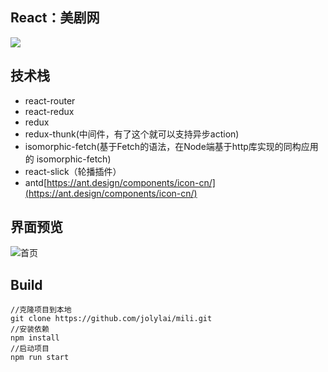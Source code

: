 ## React：美剧网
![](https://img.shields.io/badge/已完成-60%25-brightgreen.svg)
## 技术栈
* react-router
* react-redux
* redux
* redux-thunk(中间件，有了这个就可以支持异步action)
* isomorphic-fetch(基于Fetch的语法，在Node端基于http库实现的同构应用的 isomorphic-fetch)
* react-slick（轮播插件）
* antd[https://ant.design/components/icon-cn/](https://ant.design/components/icon-cn/)

## 界面预览
![首页](https://github.com/jolylai/mili/blob/master/readme_img/home.png)

## Build
```
//克隆项目到本地
git clone https://github.com/jolylai/mili.git
//安装依赖
npm install
//启动项目
npm run start
```
